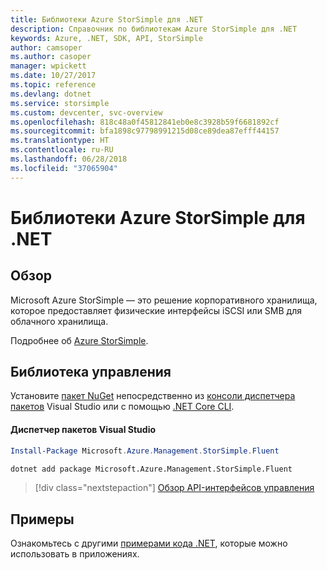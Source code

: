 ```yaml
---
title: Библиотеки Azure StorSimple для .NET
description: Справочник по библиотекам Azure StorSimple для .NET
keywords: Azure, .NET, SDK, API, StorSimple
author: camsoper
ms.author: casoper
manager: wpickett
ms.date: 10/27/2017
ms.topic: reference
ms.devlang: dotnet
ms.service: storsimple
ms.custom: devcenter, svc-overview
ms.openlocfilehash: 818c48a0f45812841eb0e8c3928b59f6681892cf
ms.sourcegitcommit: bfa1898c97798991215d08ce89dea87efff44157
ms.translationtype: HT
ms.contentlocale: ru-RU
ms.lasthandoff: 06/28/2018
ms.locfileid: "37065904"
---
```

# <a name="azure-storsimple-libraries-for-net"></a>Библиотеки Azure StorSimple для .NET

## <a name="overview"></a>Обзор

Microsoft Azure StorSimple — это решение корпоративного хранилища, которое предоставляет физические интерфейсы iSCSI или SMB для облачного хранилища. 

Подробнее об [Azure StorSimple](/azure/storsimple/).    

## <a name="management-library"></a>Библиотека управления

Установите [пакет NuGet](https://www.nuget.org/packages/Microsoft.Azure.Management.StorSimple.Fluent) непосредственно из [консоли диспетчера пакетов][PackageManager] Visual Studio или с помощью [.NET Core CLI][DotNetCLI].

#### <a name="visual-studio-package-manager"></a>Диспетчер пакетов Visual Studio

```powershell
Install-Package Microsoft.Azure.Management.StorSimple.Fluent
```

```bash
dotnet add package Microsoft.Azure.Management.StorSimple.Fluent
```

> [!div class="nextstepaction"]
> [Обзор API-интерфейсов управления](/dotnet/api/overview/azure/monitor/management)

## <a name="samples"></a>Примеры

Ознакомьтесь с другими [примерами кода .NET](https://azure.microsoft.com/resources/samples/?platform=dotnet), которые можно использовать в приложениях.

[PackageManager]: https://docs.microsoft.com/nuget/tools/package-manager-console
[DotNetCLI]: https://docs.microsoft.com/dotnet/core/tools/dotnet-add-package